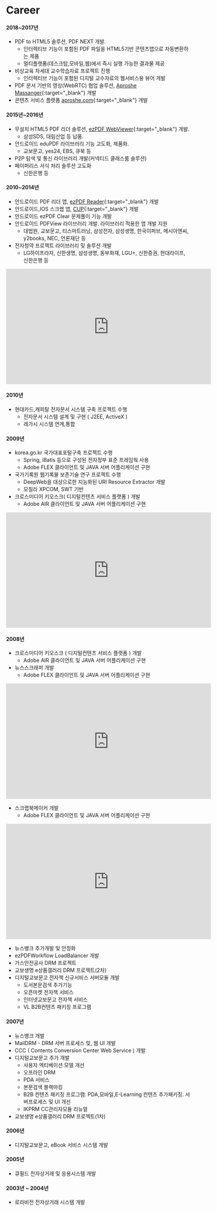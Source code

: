 # Career



#### 2018~2017년

- PDF to HTML5 솔루션, PDF NEXT 개발.  
  - 인터렉티브 기능이 포함된 PDF 파일을 HTML5기반 콘텐츠앱으로 자동변환하는 제품
  - 멀티플랫폼(데스크탑,모바일,웹)에서 즉시 실행 가능한 결과물 제공
- 비상교육 차세대 교수학습자료 프로젝트 진행 
  - 인터렉티브 기능이 포함된 디지털 교수자료의 웹서비스용 뷰어 개발
- PDF 문서 기반의 영상(WebRTC) 협업 솔루션, [Aproshe Massanger](http://product.aproshe.com/messenger/index.html){:target="_blank"} 개발
- 콘텐츠 서비스 플랫폼 [aproshe.com](http://aproshe.com){:target="_blank"} 개발



#### 2015년~2016년

- 무설치 HTML5 PDF 리더 솔루션, [ezPDF WebViewer](webviewer){:target="_blank"} 개발.
  - 삼성SDS, 대림산업 등 납품.
- 안드로이드 eduPDF 라이브러리 기능 고도화, 제품화.
  - 교보문고, yes24, EBS, 큐북 등
- P2P 탐색 및 통신 라이브러리 개발(커넥티드 클래스룸 솔루션)
- 페이퍼리스 서식 처리 솔루션 고도화
  - 신한은행 등



#### 2010~2014년

- 안드로이드 PDF 리더 앱, [ezPDF Reader](ezpdfreader){:target="_blank"} 개발
- 안드로이드,IOS 스크랩 앱, [CUP](cup){:target="_blank"} 개발
- 안드로이드 ezPDF Clear 문제풀이 기능 개발
- 안드로이드 PDFView 라이브러리 개발. 라이브러리 적용한 앱 개발 지원
  - 대법원, 교보문고, 티스마트러닝, 삼성전자, 삼성생명, 한국이퍼브, 메시아엔씨, y2books, NEC, 언론재단 등
- 전자청약 프로젝트 라이브러리 및 솔루션 개발
  - LG하이프라자, 신한생명, 삼성생명, 동부화재, LGU+, 신한증권, 현대라이프, 신한은행 등

<iframe width="560" height="315" src="https://www.youtube.com/embed/P3JQnSZBQcI" frameborder="0" allow="autoplay; encrypted-media" allowfullscreen></iframe>



#### 2010년

- 현대카드,캐피탈 전자문서 시스템 구축 프로젝트 수행
  - 전자문서 시스템 설계 및 구현 ( J2EE, ActiveX )
  - 레가시 시스템 연계,통합



#### 2009년

- korea.go.kr 국가대표포털구축 프로젝트 수행
  - Spring, iBatis 등으로 구성된 전자정부 표준 프레임웍 사용
  - Adobe FLEX 클라이언트 및 JAVA 서버 어플리케이션 구현 
- 국가기록원 웹기록물 보존기술 연구 프로젝트 수행
  - DeepWeb을 대상으로한 지능화된 URI Resource Extractor 개발
  - 모질라 XPCOM, SWT 기반
- 크로스미디어 키오스크( 디지털컨텐츠 서비스 플랫폼 ) 개발
  - Adobe AIR 클라이언트 및 JAVA 서버 어플리케이션 구현

<iframe width="560" height="315" src="https://www.youtube.com/embed/ODJFta8T-P8" frameborder="0" allow="autoplay; encrypted-media" allowfullscreen></iframe>



#### 2008년

- 크로스미디어 키오스크 ( 디지털컨텐츠 서비스 플랫폼 ) 개발
  - Adobe AIR 클라이언트 및 JAVA 서버 어플리케이션 구현
- 뉴스스크래퍼 개발
  - Adobe FLEX 클라이언트 및 JAVA 서버 어플리케이션 구현

<iframe width="560" height="315" src="https://www.youtube.com/embed/Wnjxxyh67qM" frameborder="0" allow="autoplay; encrypted-media" allowfullscreen></iframe>

- 스크랩북메이커 개발
  - Adobe FLEX 클라이언트 및 JAVA 서버 어플리케이션 구현

<iframe width="560" height="315" src="https://www.youtube.com/embed/oA39TniDhTg" frameborder="0" allow="autoplay; encrypted-media" allowfullscreen></iframe>

- 뉴스뱅크 추가개발 및 안정화
- ezPDFWorkflow LoadBalancer 개발
- 가스안전공사 DRM 프로젝트
- 교보생명 e상품갤러리 DRM 프로젝트(2차)
- 디지털교보문고 전자책 신규서비스 서버모듈 개발
  - 도서본문검색 추가기능
  - 오픈마켓 전자책 서비스 
  - 인터넷교보문고 전자책 서비스
  - VL B2B컨텐츠 패키징 프로그램



#### 2007년

- 뉴스뱅크 개발
- MailDRM - DRM 서버 프로세스 및, 웹 UI 개발
- CCC ( Contents Conversion Center Web Service ) 개발
- 디지털교보문고 추가 개발
  - 사용자 엑티베이션 모델 개선
  - 오프라인 DRM
  - PDA 서비스
  - 본문검색 블랙마킹
  - B2B 컨텐츠 패키징 프로그램: PDA,모바일,E-Learning 컨텐츠 추가패키징. 서버프로세스 및 UI 개선
  - IKPRM CC관리자모듈 리뉴얼
- 교보생명 e상품갤러리 DRM 프로젝트(1차)



#### 2006년

- 디지털교보문고, eBook 서비스 시스템 개발



#### 2005년

- 큐필드 전자상거래 및 응용시스템 개발



#### 2003년 ~ 2004년

- 로라비전 전자상거래 시스템 개발